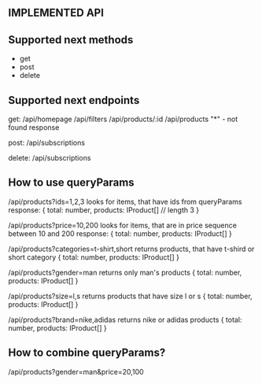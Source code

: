 ## IMPLEMENTED API

## Supported next methods

- get
- post
- delete

## Supported next endpoints
get: 
/api/homepage 
/api/filters
/api/products/:id
/api/products
"*" - not found response

post:
/api/subscriptions

delete: 
/api/subscriptions

## How to use queryParams

/api/products?ids=1,2,3
looks for items, that have ids from queryParams
response:
{
  total: number,
  products: IProduct[] // length 3
}

/api/products?price=10,200
looks for items, that are in price sequence between 10 and 200
response:
{
  total: number,
  products: IProduct[]
}

/api/products?categories=t-shirt,short
returns products, that have t-shird or short category
{
  total: number,
  products: IProduct[]
}

/api/products?gender=man
returns only man's products
{
  total: number,
  products: IProduct[]
}

/api/products?size=l,s
returns products that have size l or s
{
  total: number,
  products: IProduct[]
}

/api/products?brand=nike,adidas
returns nike or adidas products
{
  total: number,
  products: IProduct[]
}

## How to combine queryParams? 
/api/products?gender=man&price=20,100



